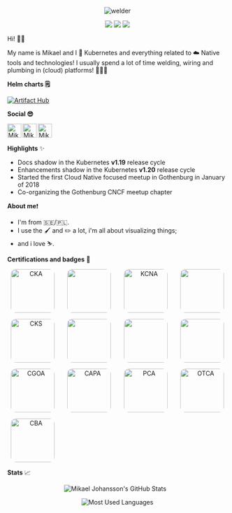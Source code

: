 <p align="center">
   <img src="https://github.com/mikejoh/mikejoh/assets/899665/09ff5ae9-a366-4e10-90bb-d0473973b835" alt="welder"/>
</p>

<p align="center">
   <img src="https://img.shields.io/badge/kubernetes-%23326ce5.svg?style=for-the-badge&logo=kubernetes&logoColor=white" />
   <img src="https://img.shields.io/badge/go-%2300ADD8.svg?style=for-the-badge&logo=go&logoColor=white" />
   <img src="https://img.shields.io/badge/Openstack-%23f01742.svg?style=for-the-badge&logo=openstack&logoColor=white" />
   <br>
</p>

Hi! 👋🏻

My name is Mikael and I 💙 Kubernetes and everything related to ☁️ Native tools and technologies! I usually spend a lot of time welding, wiring and plumbing in (cloud) platforms! 👨🏻‍🏭

**Helm charts 🗒️**

[![Artifact Hub](https://img.shields.io/endpoint?url=https://artifacthub.io/badge/repository/mikejoh)](https://artifacthub.io/packages/search?repo=mikejoh)

**Social 😎**

<a href="https://stackoverflow.com/users/1547081/mikejoh">
<img align="left" alt="Mikael's Stackoverflow" width="32px" src="https://cdn2.iconfinder.com/data/icons/social-icons-color/512/stackoverflow-512.png" />
</a>

<a href="https://www.linkedin.com/in/johansson-mikael">
<img align="left" alt="Mikael's LinkedIn" width="32px" src="https://cdn1.iconfinder.com/data/icons/logotypes/32/linkedin-512.png" />
</a>

<a href="https://dev.to/mikejoh">
<img align="left" alt="Mikael's DEV profile" width="32px" src="https://github.com/user-attachments/assets/7a30d7d9-f042-444e-ab7e-156448dab375" />
</a>
<br><br>

**Highlights** ✨

  - Docs shadow in the Kubernetes **v1.19** release cycle
  - Enhancements shadow in the Kubernetes **v1.20** release cycle
  - Started the first Cloud Native focused meetup in Gothenburg in January of 2018
  - Co-organizing the Gothenburg CNCF meetup chapter

**About me**❗️

  - I'm from :sweden:/:poland:.
  - I use the :paintbrush: and :pencil2: a lot, i'm all about visualizing things;
  - and i love :skier:.

**Certifications and badges** 🏅

<p align="center">
  <!--START_BADGES:badges-->
  <div align="center" style="
    display: grid;
    grid-template-columns: repeat(auto-fit, minmax(100px, 1fr));
    gap: 14px;
    max-width: 700px;
    justify-items: center;
    margin: auto;
  ">
    <img src="https://images.credly.com/size/128x128/images/8b8ed108-e77d-4396-ac59-2504583b9d54/cka_from_cncfsite__281_29.png" alt="CKA" style="width:100px;height:100px;border-radius:12px;transition:transform 0.2s;" onmouseover="this.style.transform='scale(1.08)'" onmouseout="this.style.transform='scale(1)'" />
    <img src="https://images.credly.com/size/128x128/images/cc8adc83-1dc6-4d57-8e20-22171247e052/blob" alt="" style="width:100px;height:100px;border-radius:12px;transition:transform 0.2s;" onmouseover="this.style.transform='scale(1.08)'" onmouseout="this.style.transform='scale(1)'" />
    <img src="https://images.credly.com/size/128x128/images/f28f1d88-428a-47f6-95b5-7da1dd6c1000/KCNA_badge.png" alt="KCNA" style="width:100px;height:100px;border-radius:12px;transition:transform 0.2s;" onmouseover="this.style.transform='scale(1.08)'" onmouseout="this.style.transform='scale(1)'" />
    <img src="https://images.credly.com/size/128x128/images/67dd8a95-8876-4051-9cb9-3d97c204f85a/image.png" alt="" style="width:100px;height:100px;border-radius:12px;transition:transform 0.2s;" onmouseover="this.style.transform='scale(1.08)'" onmouseout="this.style.transform='scale(1)'" />
    <img src="https://images.credly.com/size/128x128/images/9945dfcb-1cca-4529-85e6-db1be3782210/kubernetes-security-specialist-logo2.png" alt="CKS" style="width:100px;height:100px;border-radius:12px;transition:transform 0.2s;" onmouseover="this.style.transform='scale(1.08)'" onmouseout="this.style.transform='scale(1)'" />
    <img src="https://images.credly.com/size/128x128/images/cd6c6449-6814-4613-a2d3-13cf4ac5be4f/image.png" alt="" style="width:100px;height:100px;border-radius:12px;transition:transform 0.2s;" onmouseover="this.style.transform='scale(1.08)'" onmouseout="this.style.transform='scale(1)'" />
    <img src="https://images.credly.com/size/128x128/images/ea61e2b7-e182-4fee-88d7-acfd1c5a1259/blob" alt="" style="width:100px;height:100px;border-radius:12px;transition:transform 0.2s;" onmouseover="this.style.transform='scale(1.08)'" onmouseout="this.style.transform='scale(1)'" />
    <img src="https://images.credly.com/size/128x128/images/729367b3-0344-4b00-a6da-53e1807f808a/image.png" alt="" style="width:100px;height:100px;border-radius:12px;transition:transform 0.2s;" onmouseover="this.style.transform='scale(1.08)'" onmouseout="this.style.transform='scale(1)'" />
    <img src="https://images.credly.com/size/128x128/images/7219d055-4e97-439c-b244-8fbe885fa06b/image.png" alt="CGOA" style="width:100px;height:100px;border-radius:12px;transition:transform 0.2s;" onmouseover="this.style.transform='scale(1.08)'" onmouseout="this.style.transform='scale(1)'" />
    <img src="https://images.credly.com/size/128x128/images/12624f9e-6b4a-43f0-b7a2-afb2c6cf8059/image.png" alt="CAPA" style="width:100px;height:100px;border-radius:12px;transition:transform 0.2s;" onmouseover="this.style.transform='scale(1.08)'" onmouseout="this.style.transform='scale(1)'" />
    <img src="https://images.credly.com/size/128x128/images/c34436dc-1cfd-4125-a862-35f9c86ca17f/image.png" alt="PCA" style="width:100px;height:100px;border-radius:12px;transition:transform 0.2s;" onmouseover="this.style.transform='scale(1.08)'" onmouseout="this.style.transform='scale(1)'" />
    <img src="https://images.credly.com/size/128x128/images/3d3f7131-83a4-4427-8a68-150ca90bcc23/blob" alt="OTCA" style="width:100px;height:100px;border-radius:12px;transition:transform 0.2s;" onmouseover="this.style.transform='scale(1.08)'" onmouseout="this.style.transform='scale(1)'" />
    <img src="https://images.credly.com/size/128x128/images/d84e4fb0-dc7f-4d79-b1eb-a8a973da4965/image.png" alt="CBA" style="width:100px;height:100px;border-radius:12px;transition:transform 0.2s;" onmouseover="this.style.transform='scale(1.08)'" onmouseout="this.style.transform='scale(1)'" />
  </div>
  <!--END_BADGES:badges-->
</p>



**Stats** 📈

<div align="center">
  <img 
    src="https://github-readme-stats.vercel.app/api?username=mikejoh&show_icons=true&hide_title=true&hide=prs,issues&locale=en&rank_icon=title" 
    alt="Mikael Johansson's GitHub Stats" 
    style="margin-right: 10px;"
  />
  
  <img 
    src="https://github-readme-stats.vercel.app/api/top-langs/?username=mikejoh&layout=compact&hide_title=true&locale=en" 
    alt="Most Used Languages" 
  />
</div>
